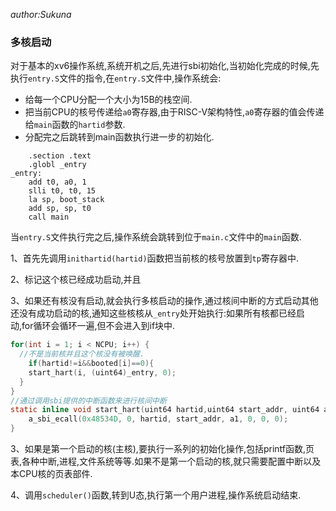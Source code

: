 *author:Sukuna*

### 多核启动

对于基本的xv6操作系统,系统开机之后,先进行sbi初始化,当初始化完成的时候,先执行`entry.S`文件的指令,在`entry.S`文件中,操作系统会:

- 给每一个CPU分配一个大小为15B的栈空间.
- 把当前CPU的核号传递给`a0`寄存器,由于RISC-V架构特性,`a0`寄存器的值会传递给`main`函数的`hartid`参数.
- 分配完之后跳转到main函数执行进一步的初始化.

```
    .section .text
    .globl _entry
_entry:
    add t0, a0, 1
    slli t0, t0, 15
    la sp, boot_stack
    add sp, sp, t0
    call main
```

当`entry.S`文件执行完之后,操作系统会跳转到位于`main.c`文件中的`main`函数.

1、首先先调用`inithartid(hartid)`函数把当前核的核号放置到`tp`寄存器中.

2、标记这个核已经成功启动,并且

3、如果还有核没有启动,就会执行多核启动的操作,通过核间中断的方式启动其他还没有成功启动的核,通知这些核核从`_entry`处开始执行:如果所有核都已经启动,for循环会循环一遍,但不会进入到if块中.

```C
for(int i = 1; i < NCPU; i++) {
  //不是当前核并且这个核没有被唤醒.
	if(hartid!=i&&booted[i]==0){
  	start_hart(i, (uint64)_entry, 0);
  }
}
//通过调用sbi提供的中断函数来进行核间中断
static inline void start_hart(uint64 hartid,uint64 start_addr, uint64 a1) {
    a_sbi_ecall(0x48534D, 0, hartid, start_addr, a1, 0, 0, 0);
}
```

3、如果是第一个启动的核(主核),要执行一系列的初始化操作,包括printf函数,页表,各种中断,进程,文件系统等等.如果不是第一个启动的核,就只需要配置中断以及本CPU核的页表部件.

4、调用`scheduler()`函数,转到U态,执行第一个用户进程,操作系统启动结束.

